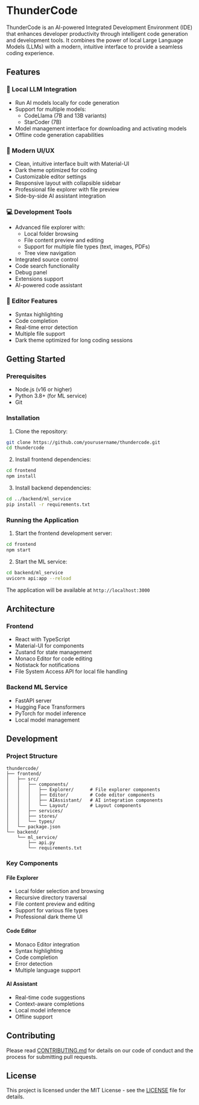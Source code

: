 # ThunderCode

ThunderCode is an AI-powered Integrated Development Environment (IDE) that enhances developer productivity through intelligent code generation and development tools. It combines the power of local Large Language Models (LLMs) with a modern, intuitive interface to provide a seamless coding experience.

## Features

### 🤖 Local LLM Integration
- Run AI models locally for code generation
- Support for multiple models:
  - CodeLlama (7B and 13B variants)
  - StarCoder (7B)
- Model management interface for downloading and activating models
- Offline code generation capabilities

### 🎨 Modern UI/UX
- Clean, intuitive interface built with Material-UI
- Dark theme optimized for coding
- Customizable editor settings
- Responsive layout with collapsible sidebar
- Professional file explorer with file preview
- Side-by-side AI assistant integration

### 💻 Development Tools
- Advanced file explorer with:
  - Local folder browsing
  - File content preview and editing
  - Support for multiple file types (text, images, PDFs)
  - Tree view navigation
- Integrated source control
- Code search functionality
- Debug panel
- Extensions support
- AI-powered code assistant

### 📝 Editor Features
- Syntax highlighting
- Code completion
- Real-time error detection
- Multiple file support
- Dark theme optimized for long coding sessions

## Getting Started

### Prerequisites
- Node.js (v16 or higher)
- Python 3.8+ (for ML service)
- Git

### Installation

1. Clone the repository:
```bash
git clone https://github.com/yourusername/thundercode.git
cd thundercode
```

2. Install frontend dependencies:
```bash
cd frontend
npm install
```

3. Install backend dependencies:
```bash
cd ../backend/ml_service
pip install -r requirements.txt
```

### Running the Application

1. Start the frontend development server:
```bash
cd frontend
npm start
```

2. Start the ML service:
```bash
cd backend/ml_service
uvicorn api:app --reload
```

The application will be available at `http://localhost:3000`

## Architecture

### Frontend
- React with TypeScript
- Material-UI for components
- Zustand for state management
- Monaco Editor for code editing
- Notistack for notifications
- File System Access API for local file handling

### Backend ML Service
- FastAPI server
- Hugging Face Transformers
- PyTorch for model inference
- Local model management

## Development

### Project Structure
```
thundercode/
├── frontend/
│   ├── src/
│   │   ├── components/
│   │   │   ├── Explorer/      # File explorer components
│   │   │   ├── Editor/        # Code editor components
│   │   │   ├── AIAssistant/   # AI integration components
│   │   │   └── Layout/        # Layout components
│   │   ├── services/
│   │   ├── stores/
│   │   └── types/
│   └── package.json
└── backend/
    └── ml_service/
        ├── api.py
        └── requirements.txt
```

### Key Components

#### File Explorer
- Local folder selection and browsing
- Recursive directory traversal
- File content preview and editing
- Support for various file types
- Professional dark theme UI

#### Code Editor
- Monaco Editor integration
- Syntax highlighting
- Code completion
- Error detection
- Multiple language support

#### AI Assistant
- Real-time code suggestions
- Context-aware completions
- Local model inference
- Offline support

## Contributing

Please read [CONTRIBUTING.md](CONTRIBUTING.md) for details on our code of conduct and the process for submitting pull requests.

## License

This project is licensed under the MIT License - see the [LICENSE](LICENSE) file for details.
